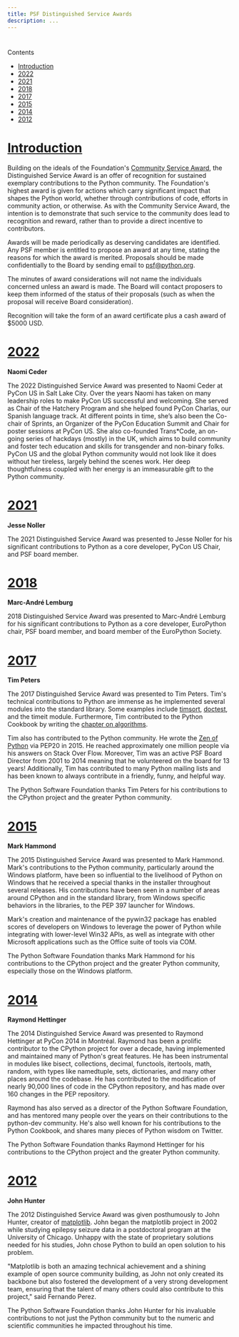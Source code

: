```yaml
---
title: PSF Distinguished Service Awards
description: ...
---
```



# 




Contents


* [Introduction](#introduction)
* [2022](#id1)
* [2021](#id2)
* [2018](#id3)
* [2017](#id4)
* [2015](#id5)
* [2014](#id6)
* [2012](#id7)




# [Introduction](#id8)


Building on the ideals of the Foundation's
[Community Service Award](/community/awards/psf-awards),
the Distinguished Service Award is an offer of recognition for sustained
exemplary contributions to the Python community. The Foundation's highest
award is given for actions which carry significant impact that shapes the
Python world, whether through contributions of code, efforts in community
action, or otherwise. As with the Community Service Award, the intention
is to demonstrate that such service to the community does lead to recognition
and reward, rather than to provide a direct incentive to contributors.


Awards will be made periodically as deserving candidates are identified.
Any PSF member is entitled to propose an award at any time, stating the
reasons for which the award is merited. Proposals should be made
confidentially to the Board by sending email to [psf@python.org](mailto:psf@python.org).


The minutes of award considerations will not name the individuals
concerned unless an award is made. The Board will contact proposers
to keep them informed of the status of their proposals (such as when
the proposal will receive Board consideration).


Recognition will take the form of an award certificate plus a cash award
of $5000 USD.




# [2022](#id9)


**Naomi Ceder**


The 2022 Distinguished Service Award was presented to Naomi Ceder at PyCon US in Salt Lake City. Over the years Naomi has taken on many leadership roles to make PyCon US successful and welcoming. She served as Chair of the Hatchery Program and she helped found PyCon Charlas, our Spanish language track. At different points in time, she’s also been the Co\-chair of Sprints, an Organizer of the PyCon Education Summit and Chair for poster sessions at PyCon US. She also co\-founded Trans\*Code, an on\-going series of hackdays (mostly) in the UK, which aims to build community and foster tech education and skills for transgender and non\-binary folks. PyCon US and the global Python community would not look like it does without her tireless, largely behind the scenes work. Her deep thoughtfulness coupled with her energy is an immeasurable gift to the Python community.




# [2021](#id10)


**Jesse Noller**


The 2021 Distinguished Service Award was presented to Jesse Noller for his significant contributions to Python as a core developer, PyCon US Chair, and PSF board member.




# [2018](#id11)


**Marc\-André Lemburg**


2018 Distinguished Service Award was presented to Marc\-André Lemburg for his significant contributions to Python as a core developer, EuroPython chair, PSF board member, and board member of the EuroPython Society.




# [2017](#id12)


**Tim Peters**


The 2017 Distinguished Service Award was presented to Tim Peters. Tim's technical contributions to Python are immense as he implemented several modules into the standard library. Some examples include [timsort](https://en.wikipedia.org/wiki/Timsort), [doctest](https://en.wikipedia.org/wiki/Doctest), and the timeit module. Furthermore, Tim contributed to the Python Cookbook by writing the [chapter on algorithms](https://www.safaribooksonline.com/library/view/python-cookbook/0596001673/ch17.html).


Tim also has contributed to the Python community. He wrote the [Zen of Python](https://en.wikipedia.org/wiki/Zen_of_Python) via PEP20 in 2015\. He reached approximately one million people via his answers on Stack Over Flow. Moreover, Tim was an active PSF Board Director from 2001 to 2014 meaning that he volunteered on the board for 13 years! Additionally, Tim has contributed to many Python mailing lists and has been known to always contribute in a friendly, funny, and helpful way.


The Python Software Foundation thanks Tim Peters for his contributions to the CPython project and the greater Python community.




# [2015](#id13)


**Mark Hammond**


The 2015 Distinguished Service Award was presented to Mark Hammond. Mark's contributions to the Python community, particularly around the Windows platform, have been so influential to the livelihood of Python on Windows that he received a special thanks in the installer throughout several releases. His contributions have been seen in a number of areas around CPython and in the standard library, from Windows specific behaviors in the libraries, to the PEP 397 launcher for Windows.


Mark's creation and maintenance of the pywin32 package has enabled scores of developers on Windows to leverage the power of Python while integrating with lower\-level Win32 APIs, as well as integrate with other Microsoft applications such as the Office suite of tools via COM.


The Python Software Foundation thanks Mark Hammond for his contributions to the CPython project and the greater Python community, especially those on the Windows platform.




# [2014](#id14)


**Raymond Hettinger**


The 2014 Distinguished Service Award was presented to Raymond Hettinger at PyCon 2014 in Montréal. Raymond has been a prolific contributor to the CPython project for over a decade, having implemented and maintained many of Python's great features. He has been instrumental in modules like bisect, collections, decimal, functools, itertools, math, random, with types like namedtuple, sets, dictionaries, and many other places around the codebase. He has contributed to the modification of nearly 90,000 lines of code in the CPython repository, and has made over 160 changes in the PEP repository.


Raymond has also served as a director of the Python Software Foundation, and has mentored many people over the years on their contributions to the python\-dev community. He's also well known for his contributions to the Python Cookbook, and shares many pieces of Python wisdom on Twitter.


The Python Software Foundation thanks Raymond Hettinger for his contributions to the CPython project and the greater Python community.




# [2012](#id15)


**John Hunter**


The 2012 Distinguished Service Award was given posthumously to John Hunter,
creator of [matplotlib](http://matplotlib.org). John began the matplotlib
project in 2002 while studying epilepsy seizure data in a postdoctoral program
at the University of Chicago. Unhappy with the state of proprietary solutions
needed for his studies, John chose Python to build an open solution to his
problem.


"Matplotlib is both an amazing technical achievement and a shining example of
open source community building, as John not only created its backbone but
also fostered the development of a very strong development team, ensuring
that the talent of many others could also contribute to this project," said
Fernando Perez.


The Python Software Foundation thanks John Hunter for his invaluable
contributions to not just the Python community but to the numeric and
scientific communities he impacted throughout his time.



